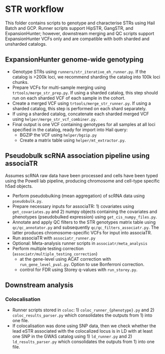 # STR workflow

This folder contains scripts to genotype and characterise STRs using Hail Batch and GCP.
Runner scripts support HipSTR, GangSTR, and ExpansionHunter; however, downstream merging and QC scripts support ExpansionHunter VCFs only and are compatible with both sharded and unsharded catalogs.

## ExpansionHunter genome-wide genotyping

- Genotype STRs using `runners/str_iterative_eh_runner.py`. If the catalog is >200k loci, we recommend sharding the catalog into 100k loci chunks.
- Prepare VCFs for multi-sample merging using `trtools/merge_str_prep.py`. If using a sharded catalog, this step should run on each sharded VCF of each sample in the cohort.
- Create a merged VCF using `trtools/merge_str_runner.py`. If using a sharded catalog, this step is performed on each shard separately.
- If using a sharded catalog, concatenate each sharded merged VCF using `helper/merge_str_vcf_combiner.py`.
- Final output is one VCF containing genotypes for all samples at all loci specified in the catalog, ready for import into Hail query:
  - BGZIP the VCF using `helper/bgzip.py`
  - Create a matrix table using `helper/mt_extractor.py`.

## Pseudobulk scRNA association pipeline using associaTR

Assumes scRNA raw data have been processed and cells have been typed using the Powell lab pipeline, producing chromosome and cell-type specific h5ad objects.

- Perform pseudobulking (mean aggregation) of scRNA data using `pseudobulk.py`.
- Prepare necessary inputs for associaTR: 1) covariates using `get_covariates.py` and 2) numpy objects containing the covariates and phenotypes (pseudobulked expression) using `get_cis_numpy_files.py`.
- Annotate and apply QC filters to the STR genotypes matrix table using `qc/qc_annotator.py` and subsequently `qc/qc_filters_associatr.py`. The latter produces chromosome-specific VCFs for input into associaTR.
- Run associaTR with `associatr_runner.py`
- Optional: Meta-analysis runner scripts in `associatr/meta_analysis`
- Perform multiple testing correction (`associatr/multiple_testing_correction`)
  - at the gene-level using ACAT correction with `run_gene_level_pval.py`. Option to use Bonferroni correction.
  - control for FDR using Storey q-values with `run_storey.py`.
 
## Downstream analysis

### Colocalisation

- Runner scripts stored in `coloc`: 1) `coloc_runner_{phenotype}.py` and 2) `coloc_results_parser.py` which consolidates the outputs from 1) into one file.
- If colocalisation was done using SNP data, then we check whether the lead eSTR associated with the colocalized locus is in LD with at least one SNP in the GWAS catalog using 1) `ld_runner.py` and 2) `ld_results_parser.py` which consolidates the outputs from 1) into one file.

